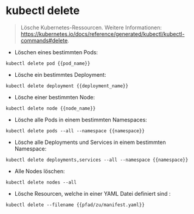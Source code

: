 # kubectl delete

> Lösche Kubernetes-Ressourcen.
> Weitere Informationen: <https://kubernetes.io/docs/reference/generated/kubectl/kubectl-commands#delete>.

- Löschen eines bestimmten Pods:

`kubectl delete pod {{pod_name}}`

- Lösche ein bestimmtes Deployment:

`kubectl delete deployment {{deployment_name}}`

- Lösche einer bestimmten Node:

`kubectl delete node {{node_name}}`

- Lösche alle Pods in einem bestimmten Namespaces:

`kubectl delete pods --all --namespace {{namespace}}`

- Lösche alle Deployments und Services in einem bestimmten Namespace:

`kubectl delete deployments,services --all --namespace {{namespace}}`

- Alle Nodes löschen:

`kubectl delete nodes --all`

- Lösche Resourcen, welche in einer YAML Datei definiert sind :

`kubectl delete --filename {{pfad/zu/manifest.yaml}}`

